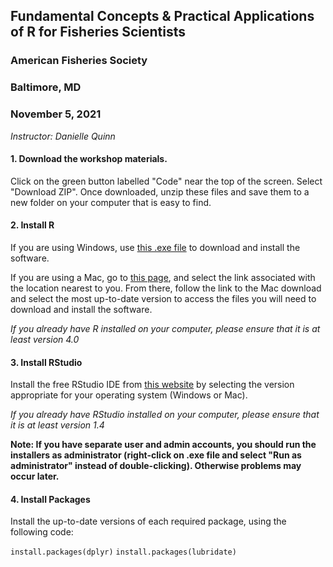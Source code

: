## Fundamental Concepts & Practical Applications of R for Fisheries Scientists
### American Fisheries Society
### Baltimore, MD
### November 5, 2021
*Instructor: Danielle Quinn*

#### 1. Download the workshop materials.  

Click on the green button labelled "Code" near the top of the screen. Select "Download ZIP". Once downloaded, unzip these files and save them to a new folder on your computer that is easy to find.

#### 2. Install R  

If you are using Windows, use [this .exe file](https://cran.r-project.org/bin/windows/base/release.htm) to download and install the software.  

If you are using a Mac, go to [this page](https://cran.r-project.org/mirrors.html), and select the link associated with the location nearest to you. From there, follow the link to the Mac download and select the most up-to-date version to access the files you will need to download and install the software.  

*If you already have R installed on your computer, please ensure that it is at least version 4.0*

#### 3. Install RStudio  

Install the free RStudio IDE from [this website](https://www.rstudio.com/products/rstudio/download/#download) by selecting the version appropriate for your operating system (Windows or Mac).  

*If you already have RStudio installed on your computer, please ensure that it is at least version 1.4*

**Note: If you have separate user and admin accounts, you should run the installers as administrator (right-click on .exe file and select "Run as administrator" instead of double-clicking). Otherwise problems may occur later.**

#### 4. Install Packages  

Install the up-to-date versions of each required package, using the following code:  

`install.packages(dplyr)`
`install.packages(lubridate)`
